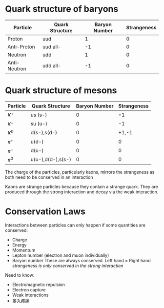 # Quark structure of baryons
| Particle     | Quark Structure | Baryon Number | Strangeness |
| ------------ | --------------- | ------------- | ----------- |
| Proton       | uud             | 1             | 0           |
| Anti-Proton  | uud all-        | -1            | 0           |
| Neutron      | udd             | 1             | 0           |
| Anti-Neutron | udd all-        | -1            | 0           |             |                 |               |             |

# Quark structure of mesons
| Particle | Quark Structure   | Baryon Number | Strangeness |
| -------- | ----------------- | ------------- | ----------- |
| $K^+$    | us (s-)           | 0             | +1          |
| $K^-$    | su (u-)           | 0             | -1          |
| $K^0$    | d(s-),s(d-)       | 0             | +1,-1       |
| $\pi^+$  | u(d-)             | 0             | 0           |
| $\pi^-$  | d(u-)             | 0             | 0           |
| $\pi^0$  | u(u-),d(d-),s(s-) | 0             | 0            |
The charge of the particles, particularly kaons, mirrors the strangeness as both need to be conserved in an interaction

Kaons are strange particles because they contain a strange quark. They are produced through the strong interaction and decay via the weak interaction.

# Conservation Laws
Interactions between particles can only happen if some quantities are conserved:
- Charge
- Energy
- Momentum
- Lepton number (electron and muon individually)
- Baryon number
These are always conserved.
Left hand = Right hand
*strangeness is only conserved in the strong interaction*

Need to know:
- Electromagnetic repulsion
- Electron capture
- Weak interactions
- 睾丸疼痛